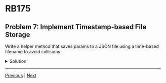 # RB175
## Problem 7: Implement Timestamp-based File Storage

Write a helper method that saves params to a JSON file using a time-based filename to avoid collisions.

<details>
<summary>Solution:</summary>

```ruby
require "json"
require "securerandom"

def save_response(params_hash)
  Dir.mkdir("responses") unless Dir.exist?("responses")
  stamp = Time.now.utc.strftime("%Y-%m-%dT%H-%M-%S-%6N")
  fname = "responses/#{stamp}_#{SecureRandom.hex(4)}.json"
  File.write(fname, JSON.pretty_generate(params_hash))
  fname
end
```

</details>

---

[Previous](06.md) | [Next](08.md)